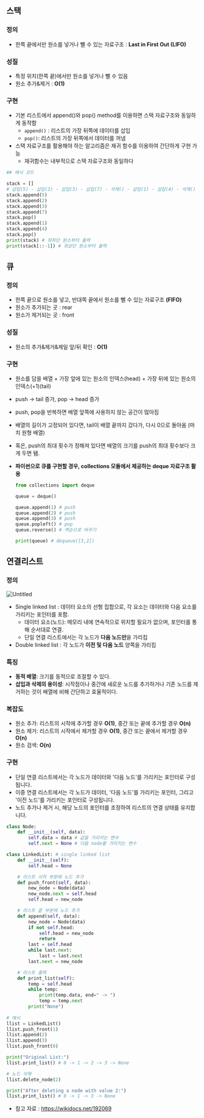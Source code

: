 ## 스택

### 정의

- 한쪽 끝에서만 원소를 넣거나 뺄 수 있는 자료구조 : **Last in First Out (LIFO)**

### 성질

- 특정 위치(한쪽 끝)에서만 원소를 넣거나 뺄 수 있음
- 원소 추가&제거 : **O(1)**

### 구현

- 기본 리스트에서 append()와 pop() method를 이용하면 스택 자료구조와 동일하게 동작함
    - `append()` : 리스트의 가장 뒤쪽에 데이터를 삽입
    - `pop()`: 리스트의 가장 뒤쪽에서 데이터를 꺼냄
- 스택 자료구조를 활용해야 하는 알고리즘은 재귀 함수를 이용하여 간단하게 구현 가능
    - 재귀함수는 내부적으로 스택 자료구조와 동일하다

```python
## 예시 코드

stack = []
# 삽입(5) - 삽입(2) - 삽입(3) - 삽입(7) - 삭제() - 삽입(1) - 삽입(4) - 삭제()
stack.append(5)
stack.append(2)
stack.append(3)
stack.append(7)
stack.pop()
stack.append(1)
stack.append(4)
stack.pop()
print(stack) # 최하단 원소부터 출력
print(stack[::-1]) # 최상단 원소부터 출력
```

## 큐

### 정의

- 한쪽 끝으로 원소를 넣고, 반대쪽 끝에서 원소를 뺄 수 있는 자료구조 **(FIFO)**
- 원소가 추가되는 곳 : rear
- 원소가 제거되는 곳 : front

### 성질

- 원소의 추가&제거&제일 앞/뒤 확인 : **O(1)**

### 구현

- 원소를 담을 배열 + 가장 앞에 있는 원소의 인덱스(head) + 가장 뒤에 있는 원소의 인덱스(+1)(tail)
- push → tail 증가, pop → head 증가
- push, pop을 반복하면 배열 앞쪽에 사용하지 않는 공간이 많아짐
- 배열의 길이가 고정되어 있다면, tail이 배열 끝까지 갔다가, 다시 0으로 돌아옴 (마치 원형 배열)
- 혹은, push의 최대 횟수가 정해져 있다면 배열의 크기를 push의 최대 횟수보다 크게 두면 됌.
- **파이썬으로 큐를 구현할 경우, collections 모듈에서 제공하는 deque 자료구조 활용**
    
    ```python
    from collections import deque 
    
    queue = deque()
    
    queue.append(1) # push
    queue.append(2) # push
    queue.append(3) # push
    queue.popleft() # pop
    queue.reverse() # 역순으로 바꾸기
    
    print(queue) # dequeue([3,2]) 
    ```
    

## 연결리스트

### **정의**

![Untitled](https://prod-files-secure.s3.us-west-2.amazonaws.com/c572571b-8a19-4c28-929f-c23789a58601/d0e40dc7-14f6-4f90-bf78-921a9b0e95f5/Untitled.png)

- Single linked list : 데이터 요소의 선형 집합으로, 각 요소는 데이터와 다음 요소를 가리키는 포인터를 포함.
    - 데이터 요소(노드): 메모리 내에 연속적으로 위치할 필요가 없으며, 포인터를 통해 순서대로 연결.
    - 단일 연결 리스트에서는 각 노드가 **다음 노드만**을 가리킴
- Double linked list : 각 노드가 **이전 및 다음 노드** 양쪽을 가리킴

### 특징

- **동적 배열**: 크기를 동적으로 조절할 수 있다.
- **삽입과 삭제의 용이성**: 시작점이나 중간에 새로운 노드를 추가하거나 기존 노드를 제거하는 것이 배열에 비해 간단하고 효율적이다.

### 복잡도

- 원소 추가: 리스트의 시작에 추가할 경우 **O(1)**, 중간 또는 끝에 추가할 경우 **O(n)**
- 원소 제거: 리스트의 시작에서 제거할 경우 **O(1)**, 중간 또는 끝에서 제거할 경우 **O(n)**
- 원소 검색: **O(n)**

### **구현**

- 단일 연결 리스트에서는 각 노드가 데이터와 '다음 노드'를 가리키는 포인터로 구성됩니다.
- 이중 연결 리스트에서는 각 노드가 데이터, '다음 노드'를 가리키는 포인터, 그리고 '이전 노드'를 가리키는 포인터로 구성됩니다.
- 노드 추가나 제거 시, 해당 노드의 포인터를 조정하여 리스트의 연결 상태를 유지합니다.

```python
class Node:
    def __init__(self, data):
        self.data = data # 값을 가리키는 변수
        self.next = None # 다음 node를 가리키는 변수

class LinkedList: # single linked list
    def __init__(self):
        self.head = None

    # 리스트 시작 부분에 노드 추가
    def push_front(self, data):
        new_node = Node(data)
        new_node.next = self.head
        self.head = new_node

    # 리스트 끝 부분에 노드 추가
    def append(self, data):
        new_node = Node(data)
        if not self.head:
            self.head = new_node
            return
        last = self.head
        while last.next:
            last = last.next
        last.next = new_node

    # 리스트 출력
    def print_list(self):
        temp = self.head
        while temp:
            print(temp.data, end=" -> ")
            temp = temp.next
        print("None")
        
# 예시
llist = LinkedList()
llist.push_front(1)
llist.append(2)
llist.append(3)
llist.push_front(0)

print("Original List:")
llist.print_list() # 0 -> 1 -> 2 -> 3 -> None

# 노드 삭제
llist.delete_node(2)

print("After deleting a node with value 2:")
llist.print_list() # 0 -> 1 -> 3 -> None
```

- 참고 자료 : https://wikidocs.net/192069
